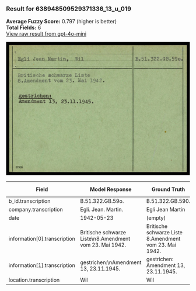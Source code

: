 ### Result for 638948509529371336_13_u_019
**Average Fuzzy Score:** 0.797 (higher is better)<br>
**Total Fields:** 6<br>
[View raw result from gpt-4o-mini](https://github.com/RISE-UNIBAS/humanities_data_benchmark/blob/main/results/2025-10-24/T0306/request_T0306_638948509529371336_13_u_019.json)

<img src="https://github.com/RISE-UNIBAS/humanities_data_benchmark/blob/main/benchmarks/blacklist/images/638948509529371336_13_u_019.jpg?raw=true" alt="638948509529371336_13_u_019" width="600px">

| Field | Model Response | Ground Truth | Fuzzy Score | Match |
|-------|----------------|--------------|-------------|-------|
| b_id.transcription | B.51.322.GB.59o. | B.51.322.GB.590. | 0.938 | ✅ |
| company.transcription | Egli. Jean. Martin. | Egli Jean Martin | 0.914 | ❌ |
| date | 1942-05-23 | (empty) | 0.000 | ❌ |
| information[0].transcription | Britische schwarze Liste\n8.Amendment vom 23. Mai 1942. | Britische schwarze Liste<br>8.Amendment vom 23. Mai 1942. | 0.972 | ✅ |
| information[1].transcription | gestrichen:\nAmendment 13, 23.11.1945. | gestrichen:<br>Amendment 13, 23.11.1945. | 0.960 | ✅ |
| location.transcription | Wil | Wil | 1.000 | ✅ |
